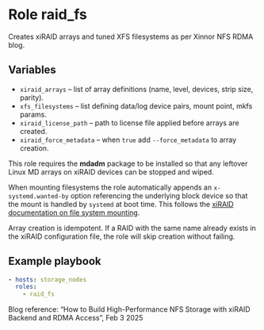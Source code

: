 # Role **raid_fs**
Creates xiRAID arrays and tuned XFS filesystems as per Xinnor NFS RDMA blog.

## Variables
* `xiraid_arrays` – list of array definitions (name, level, devices, strip size, parity).
* `xfs_filesystems` – list defining data/log device pairs, mount point, mkfs params.
* `xiraid_license_path` – path to license file applied before arrays are created.
* `xiraid_force_metadata` – when `true` add `--force_metadata` to array creation.

This role requires the **mdadm** package to be installed so that any
leftover Linux MD arrays on xiRAID devices can be stopped and wiped.

When mounting filesystems the role automatically appends an
`x-systemd.wanted-by` option referencing the underlying block device so
that the mount is handled by `systemd` at boot time. This follows the
[xiRAID documentation on file system mounting](https://xinnor.io/docs/xiRAID-4.3.0/E/en/AG/2/file_system_mounting_examples.html).

Array creation is idempotent. If a RAID with the same name already
exists in the xiRAID configuration file, the role will skip creation
without failing.

## Example playbook
```yaml
- hosts: storage_nodes
  roles:
    - raid_fs
```

Blog reference: “How to Build High-Performance NFS Storage with xiRAID Backend and RDMA Access”, Feb 3 2025
